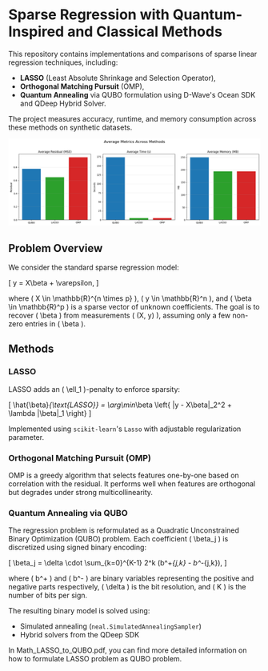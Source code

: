 # Sparse Regression with Quantum-Inspired and Classical Methods

This repository contains implementations and comparisons of sparse linear regression techniques, including:

- **LASSO** (Least Absolute Shrinkage and Selection Operator),
- **Orthogonal Matching Pursuit** (OMP),
- **Quantum Annealing** via QUBO formulation using D-Wave's Ocean SDK and QDeep Hybrid Solver.

The project measures accuracy, runtime, and memory consumption across these methods on synthetic datasets.

![Visualization](metrics.png)

## Problem Overview

We consider the standard sparse regression model:

\[
y = X\beta + \varepsilon,
\]

where \( X \in \mathbb{R}^{n \times p} \), \( y \in \mathbb{R}^n \), and \( \beta \in \mathbb{R}^p \) is a sparse vector of unknown coefficients. The goal is to recover \( \beta \) from measurements \( (X, y) \), assuming only a few non-zero entries in \( \beta \).

## Methods

### LASSO

LASSO adds an \( \ell_1 \)-penalty to enforce sparsity:

\[
\hat{\beta}_{\text{LASSO}} = \arg\min_\beta \left\{ \|y - X\beta\|_2^2 + \lambda \|\beta\|_1 \right\}
\]

Implemented using `scikit-learn`'s `Lasso` with adjustable regularization parameter.

### Orthogonal Matching Pursuit (OMP)

OMP is a greedy algorithm that selects features one-by-one based on correlation with the residual. It performs well when features are orthogonal but degrades under strong multicollinearity.

### Quantum Annealing via QUBO

The regression problem is reformulated as a Quadratic Unconstrained Binary Optimization (QUBO) problem. Each coefficient \( \beta_j \) is discretized using signed binary encoding:

\[
\beta_j = \delta \cdot \sum_{k=0}^{K-1} 2^k (b^+_{j,k} - b^-_{j,k}),
\]

where \( b^+ \) and \( b^- \) are binary variables representing the positive and negative parts respectively, \( \delta \) is the bit resolution, and \( K \) is the number of bits per sign.

The resulting binary model is solved using:

- Simulated annealing (`neal.SimulatedAnnealingSampler`)
- Hybrid solvers from the QDeep SDK

In Math_LASSO_to_QUBO.pdf, you can find more detailed information on how to formulate LASSO problem as QUBO problem. 
